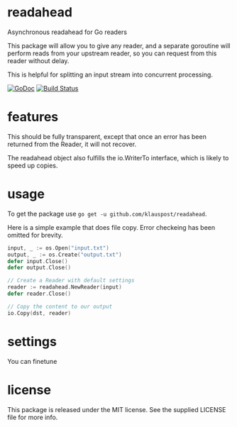 # readahead
Asynchronous readahead for Go readers

This package will allow you to give any reader, and a separate goroutine will perform reads from your upstream reader, so you can request from this reader without delay.

This is helpful for splitting an input stream into concurrent processing.


[![GoDoc][1]][2] [![Build Status][3]][4]

[1]: https://godoc.org/github.com/klauspost/readahead?status.svg
[2]: https://godoc.org/github.com/klauspost/readahead
[3]: https://travis-ci.org/klauspost/readahead.svg
[4]: https://travis-ci.org/klauspost/readahead

# features

This should be fully transparent, except that once an error has been returned from the Reader, it will not recover.

The readahead object also fulfills the io.WriterTo interface, which is likely to speed up copies.

# usage

To get the package use `go get -u github.com/klauspost/readahead`.

Here is a simple example that does file copy. Error checkeing has been omitted for brevity.
```Go
input, _ := os.Open("input.txt")
output, _ := os.Create("output.txt")
defer input.Close()
defer output.Close()

// Create a Reader with default settings
reader := readahead.NewReader(input)
defer reader.Close()

// Copy the content to our output
io.Copy(dst, reader)
```

# settings

You can finetune

# license

This package is released under the MIT license. See the supplied LICENSE file for more info.
